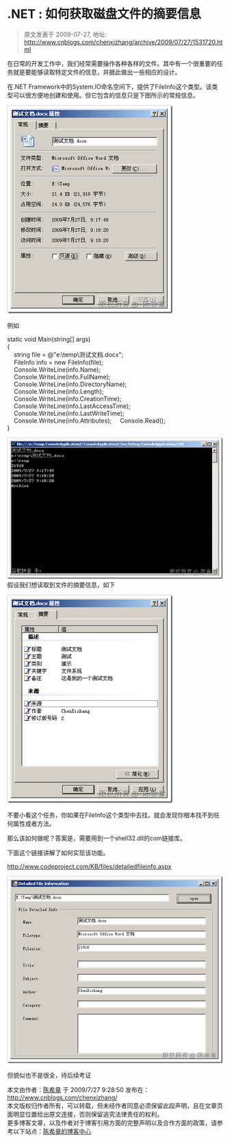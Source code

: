 # .NET : 如何获取磁盘文件的摘要信息 
> 原文发表于 2009-07-27, 地址: http://www.cnblogs.com/chenxizhang/archive/2009/07/27/1531720.html 


在日常的开发工作中，我们经常需要操作各种各样的文件。其中有一个很重要的任务就是要能够读取特定文件的信息，并据此做出一些相应的设计。

 在.NET Framework中的System.IO命名空间下，提供了FileInfo这个类型。该类型可以很方便地创建和使用。但它包含的信息只是下图所示的常规信息。

 [![image](./images/1531720-image_thumb.png "image")](http://images.cnblogs.com/cnblogs_com/chenxizhang/WindowsLiveWriter/4f1d7087666c.NET_8551/image_2.png) 

 例如

 static void Main(string[] args)  
{  
    string file = @"e:\temp\测试文档.docx";  
    FileInfo info = new FileInfo(file);  
    Console.WriteLine(info.Name);  
    Console.WriteLine(info.FullName);  
    Console.WriteLine(info.DirectoryName);  
    Console.WriteLine(info.Length);  
    Console.WriteLine(info.CreationTime);  
    Console.WriteLine(info.LastAccessTime);  
    Console.WriteLine(info.LastWriteTime);  
    Console.WriteLine(info.Attributes);     Console.Read();  
}

[![image](./images/1531720-image_thumb_1.png "image")](http://images.cnblogs.com/cnblogs_com/chenxizhang/WindowsLiveWriter/4f1d7087666c.NET_8551/image_4.png)  假设我们想读取到文件的摘要信息，如下

 [![image](./images/1531720-image_thumb_2.png "image")](http://images.cnblogs.com/cnblogs_com/chenxizhang/WindowsLiveWriter/4f1d7087666c.NET_8551/image_6.png) 

 不要小看这个任务，你如果在FileInfo这个类型中去找，就会发现你根本找不到任何属性或者方法。

 那么该如何做呢？答案是，需要用到一个shell32.dll的com链接库。

   
下面这个链接讲解了如何实现该功能。

 <http://www.codeproject.com/KB/files/detailedfileinfo.aspx>

 [![image](./images/1531720-image_thumb_3.png "image")](http://images.cnblogs.com/cnblogs_com/chenxizhang/WindowsLiveWriter/4f1d7087666c.NET_8551/image_8.png) 

 但貌似也不是很全，待后续考证

 本文由作者：[陈希章](http://www.xizhang.com) 于 2009/7/27 9:28:50 发布在：<http://www.cnblogs.com/chenxizhang/>  
 本文版权归作者所有，可以转载，但未经作者同意必须保留此段声明，且在文章页面明显位置给出原文连接，否则保留追究法律责任的权利。   
 更多博客文章，以及作者对于博客引用方面的完整声明以及合作方面的政策，请参考以下站点：[陈希章的博客中心](http://www.xizhang.com/blog.htm) 

